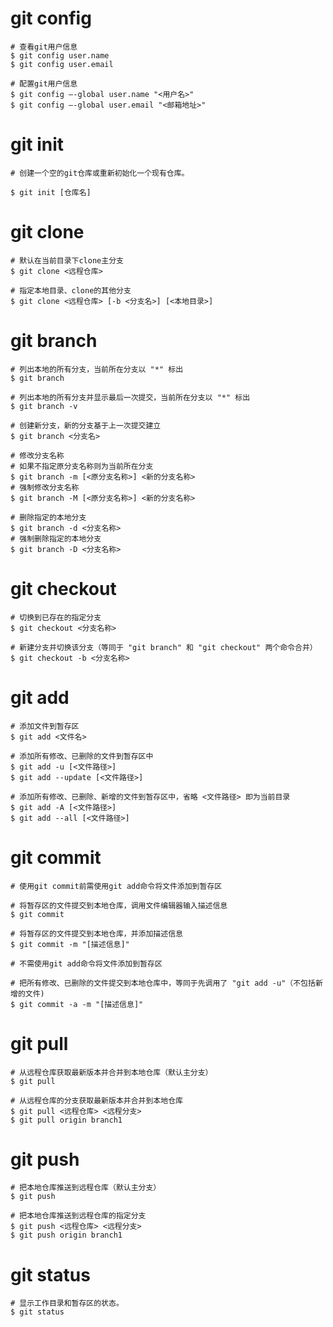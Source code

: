 # git config

```shell
# 查看git用户信息
$ git config user.name
$ git config user.email

# 配置git用户信息
$ git config –-global user.name "<用户名>"
$ git config –-global user.email "<邮箱地址>"
```

# git init

```shell
# 创建一个空的git仓库或重新初始化一个现有仓库。

$ git init [仓库名]
```

# git clone

```shell
# 默认在当前目录下clone主分支
$ git clone <远程仓库>

# 指定本地目录、clone的其他分支
$ git clone <远程仓库> [-b <分支名>] [<本地目录>]
```

# git branch

```shell
# 列出本地的所有分支，当前所在分支以 "*" 标出
$ git branch

# 列出本地的所有分支并显示最后一次提交，当前所在分支以 "*" 标出
$ git branch -v

# 创建新分支，新的分支基于上一次提交建立
$ git branch <分支名>

# 修改分支名称
# 如果不指定原分支名称则为当前所在分支
$ git branch -m [<原分支名称>] <新的分支名称>
# 强制修改分支名称
$ git branch -M [<原分支名称>] <新的分支名称>

# 删除指定的本地分支
$ git branch -d <分支名称>
# 强制删除指定的本地分支
$ git branch -D <分支名称>
```

# git checkout

```shell
# 切换到已存在的指定分支
$ git checkout <分支名称>

# 新建分支并切换该分支（等同于 "git branch" 和 "git checkout" 两个命令合并）
$ git checkout -b <分支名称>
```

# git add

```shell
# 添加文件到暂存区
$ git add <文件名>

# 添加所有修改、已删除的文件到暂存区中
$ git add -u [<文件路径>]
$ git add --update [<文件路径>]

# 添加所有修改、已删除、新增的文件到暂存区中，省略 <文件路径> 即为当前目录
$ git add -A [<文件路径>]
$ git add --all [<文件路径>]
```

# git commit

```shell
# 使用git commit前需使用git add命令将文件添加到暂存区

# 将暂存区的文件提交到本地仓库，调用文件编辑器输入描述信息
$ git commit

# 将暂存区的文件提交到本地仓库，并添加描述信息
$ git commit -m "[描述信息]"
```

```shell
# 不需使用git add命令将文件添加到暂存区

# 把所有修改、已删除的文件提交到本地仓库中，等同于先调用了 "git add -u"（不包括新增的文件)
$ git commit -a -m "[描述信息]"
```

# git pull

```shell
# 从远程仓库获取最新版本并合并到本地仓库（默认主分支）
$ git pull

# 从远程仓库的分支获取最新版本并合并到本地仓库
$ git pull <远程仓库> <远程分支>
$ git pull origin branch1
```

# git push

```shell
# 把本地仓库推送到远程仓库（默认主分支）
$ git push

# 把本地仓库推送到远程仓库的指定分支
$ git push <远程仓库> <远程分支>
$ git push origin branch1
```

# git status

```shell
# 显示工作目录和暂存区的状态。
$ git status
```

